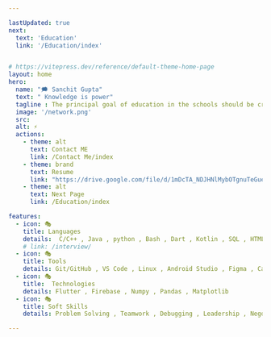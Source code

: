```yaml
---

lastUpdated: true   
next:
  text: 'Education'
  link: '/Education/index'


# https://vitepress.dev/reference/default-theme-home-page
layout: home
hero:
  name: "🗯️ Sanchit Gupta"
  text: " Knowledge is power"
  tagline : The principal goal of education in the schools should be creating men and women who are capable of doing new things , not simply repeating what other generations have done
  image: '/network.png' 
  src: 
  alt: ⚡
  actions:
    - theme: alt
      text: Contact ME
      link: /Contact Me/index
    - theme: brand
      text: Resume 
      link: "https://drive.google.com/file/d/1mDcTA_NDJHNlMybOTgnuTeGueX4wQYc0/view?usp=sharing"
    - theme: alt
      text: Next Page
      link: /Education/index

features:
  - icon: 🎭
    title: Languages
    details:  C/C++ , Java , python , Bash , Dart , Kotlin , SQL , HTML , CSS
    # link: /interview/
  - icon: 🎭
    title: Tools
    details: Git/GitHub , VS Code , Linux , Android Studio , Figma , Canvas
  - icon: 🎭
    title:  Technologies
    details: Flutter , Firebase , Numpy , Pandas , Matplotlib
  - icon: 🎭
    title: Soft Skills
    details: Problem Solving , Teamwork , Debugging , Leadership , Negotiation

---
```


